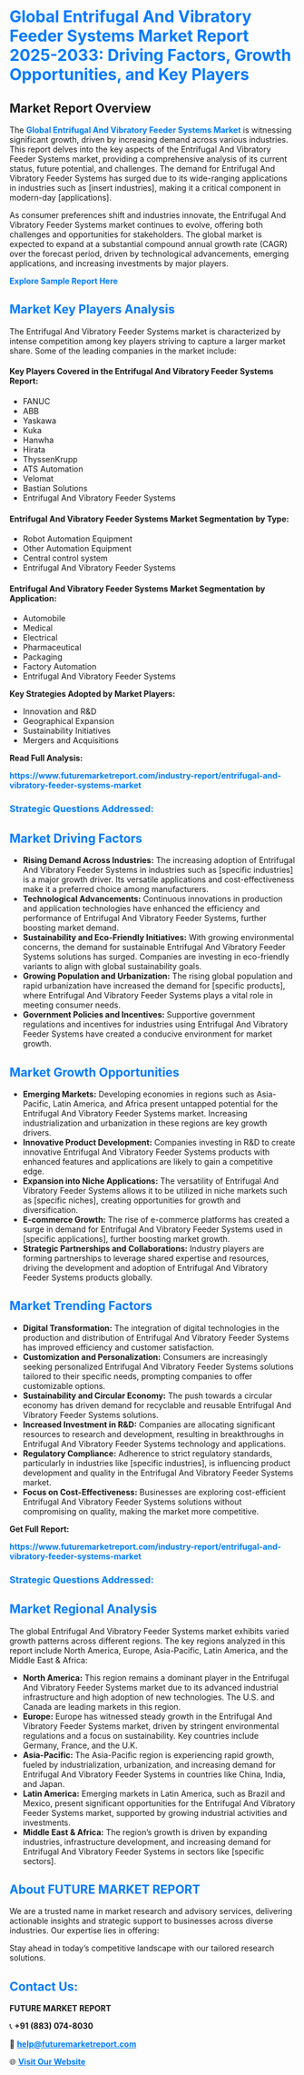 <h1 style="color: #007BFF;">Global Entrifugal And Vibratory Feeder Systems Market Report 2025-2033: Driving Factors, Growth Opportunities, and Key Players</h1>

<section id="overview">
<h2>Market Report Overview</h2>
<p>The <a href="https://www.futuremarketreport.com/industry-report/entrifugal-and-vibratory-feeder-systems-market" style="color: #007BFF; text-decoration: none;"><strong>Global Entrifugal And Vibratory Feeder Systems Market</strong></a> is witnessing significant growth, driven by increasing demand across various industries. This report delves into the key aspects of the Entrifugal And Vibratory Feeder Systems market, providing a comprehensive analysis of its current status, future potential, and challenges. The demand for Entrifugal And Vibratory Feeder Systems has surged due to its wide-ranging applications in industries such as [insert industries], making it a critical component in modern-day [applications].</p>
<p>As consumer preferences shift and industries innovate, the Entrifugal And Vibratory Feeder Systems market continues to evolve, offering both challenges and opportunities for stakeholders. The global market is expected to expand at a substantial compound annual growth rate (CAGR) over the forecast period, driven by technological advancements, emerging applications, and increasing investments by major players.</p>
</section>

<section id="overview">
<p><a href="https://www.futuremarketreport.com/request-sample/reportId=100741" style="color: #007BFF; text-decoration: none;"><strong>Explore Sample Report Here</strong></a></p>
</section>

<section id="key-players">
<h2 style="color: #007BFF;">Market Key Players Analysis</h2>
<p>The Entrifugal And Vibratory Feeder Systems market is characterized by intense competition among key players striving to capture a larger market share. Some of the leading companies in the market include:</p>
<h4>Key Players Covered in the Entrifugal And Vibratory Feeder Systems Report:</h4>
<ul><li>FANUC</li><li>ABB</li><li>Yaskawa</li><li>Kuka</li><li>Hanwha</li><li>Hirata</li><li>ThyssenKrupp</li><li>ATS Automation</li><li>Velomat</li><li>Bastian Solutions</li><li>Entrifugal And Vibratory Feeder Systems</li></ul>
<h4>Entrifugal And Vibratory Feeder Systems Market Segmentation by Type:</h4>
<ul><li>Robot Automation Equipment</li><li>Other Automation Equipment</li><li>Central control system</li><li>Entrifugal And Vibratory Feeder Systems</li></ul>

<h4>Entrifugal And Vibratory Feeder Systems Market Segmentation by Application:</h4>
<ul><li>Automobile</li><li>Medical</li><li>Electrical</li><li>Pharmaceutical</li><li>Packaging</li><li>Factory Automation</li><li>Entrifugal And Vibratory Feeder Systems</li></ul>
<p><strong>Key Strategies Adopted by Market Players:</strong></p>
<ul>
<li>Innovation and R&D</li>
<li>Geographical Expansion</li>
<li>Sustainability Initiatives</li>
<li>Mergers and Acquisitions</li>
</ul>
</section>

<section>
<p><strong>Read Full Analysis: </strong></p><a href="https://www.futuremarketreport.com/industry-report/entrifugal-and-vibratory-feeder-systems-market" style="color: #007BFF; text-decoration: none;"><strong>https://www.futuremarketreport.com/industry-report/entrifugal-and-vibratory-feeder-systems-market</strong></a>
<h3 style="color: #007BFF;">Strategic Questions Addressed:</h3>
</section>

<section id="driving-factors">
<h2 style="color: #007BFF;">Market Driving Factors</h2>
<ul>
<li><strong>Rising Demand Across Industries:</strong> The increasing adoption of Entrifugal And Vibratory Feeder Systems in industries such as [specific industries] is a major growth driver. Its versatile applications and cost-effectiveness make it a preferred choice among manufacturers.</li>
<li><strong>Technological Advancements:</strong> Continuous innovations in production and application technologies have enhanced the efficiency and performance of Entrifugal And Vibratory Feeder Systems, further boosting market demand.</li>
<li><strong>Sustainability and Eco-Friendly Initiatives:</strong> With growing environmental concerns, the demand for sustainable Entrifugal And Vibratory Feeder Systems solutions has surged. Companies are investing in eco-friendly variants to align with global sustainability goals.</li>
<li><strong>Growing Population and Urbanization:</strong> The rising global population and rapid urbanization have increased the demand for [specific products], where Entrifugal And Vibratory Feeder Systems plays a vital role in meeting consumer needs.</li>
<li><strong>Government Policies and Incentives:</strong> Supportive government regulations and incentives for industries using Entrifugal And Vibratory Feeder Systems have created a conducive environment for market growth.</li>
</ul>
</section>

<section id="growth-opportunities">
<h2 style="color: #007BFF;">Market Growth Opportunities</h2>
<ul>
<li><strong>Emerging Markets:</strong> Developing economies in regions such as Asia-Pacific, Latin America, and Africa present untapped potential for the Entrifugal And Vibratory Feeder Systems market. Increasing industrialization and urbanization in these regions are key growth drivers.</li>
<li><strong>Innovative Product Development:</strong> Companies investing in R&D to create innovative Entrifugal And Vibratory Feeder Systems products with enhanced features and applications are likely to gain a competitive edge.</li>
<li><strong>Expansion into Niche Applications:</strong> The versatility of Entrifugal And Vibratory Feeder Systems allows it to be utilized in niche markets such as [specific niches], creating opportunities for growth and diversification.</li>
<li><strong>E-commerce Growth:</strong> The rise of e-commerce platforms has created a surge in demand for Entrifugal And Vibratory Feeder Systems used in [specific applications], further boosting market growth.</li>
<li><strong>Strategic Partnerships and Collaborations:</strong> Industry players are forming partnerships to leverage shared expertise and resources, driving the development and adoption of Entrifugal And Vibratory Feeder Systems products globally.</li>
</ul>
</section>

<section id="trending-factors">
<h2 style="color: #007BFF;">Market Trending Factors</h2>
<ul>
<li><strong>Digital Transformation:</strong> The integration of digital technologies in the production and distribution of Entrifugal And Vibratory Feeder Systems has improved efficiency and customer satisfaction.</li>
<li><strong>Customization and Personalization:</strong> Consumers are increasingly seeking personalized Entrifugal And Vibratory Feeder Systems solutions tailored to their specific needs, prompting companies to offer customizable options.</li>
<li><strong>Sustainability and Circular Economy:</strong> The push towards a circular economy has driven demand for recyclable and reusable Entrifugal And Vibratory Feeder Systems solutions.</li>
<li><strong>Increased Investment in R&D:</strong> Companies are allocating significant resources to research and development, resulting in breakthroughs in Entrifugal And Vibratory Feeder Systems technology and applications.</li>
<li><strong>Regulatory Compliance:</strong> Adherence to strict regulatory standards, particularly in industries like [specific industries], is influencing product development and quality in the Entrifugal And Vibratory Feeder Systems market.</li>
<li><strong>Focus on Cost-Effectiveness:</strong> Businesses are exploring cost-efficient Entrifugal And Vibratory Feeder Systems solutions without compromising on quality, making the market more competitive.</li>
</ul>
</section>

<section>
<p><strong>Get Full Report: </strong></p><a href="https://www.futuremarketreport.com/industry-report/entrifugal-and-vibratory-feeder-systems-market" style="color: #007BFF; text-decoration: none;"><strong>https://www.futuremarketreport.com/industry-report/entrifugal-and-vibratory-feeder-systems-market</strong></a>
<h3 style="color: #007BFF;">Strategic Questions Addressed:</h3>
</section>


<section id="regional-analysis">
<h2 style="color: #007BFF;">Market Regional Analysis</h2>
<p>The global Entrifugal And Vibratory Feeder Systems market exhibits varied growth patterns across different regions. The key regions analyzed in this report include North America, Europe, Asia-Pacific, Latin America, and the Middle East & Africa:</p>
<ul>
<li><strong>North America:</strong> This region remains a dominant player in the Entrifugal And Vibratory Feeder Systems market due to its advanced industrial infrastructure and high adoption of new technologies. The U.S. and Canada are leading markets in this region.</li>
<li><strong>Europe:</strong> Europe has witnessed steady growth in the Entrifugal And Vibratory Feeder Systems market, driven by stringent environmental regulations and a focus on sustainability. Key countries include Germany, France, and the U.K.</li>
<li><strong>Asia-Pacific:</strong> The Asia-Pacific region is experiencing rapid growth, fueled by industrialization, urbanization, and increasing demand for Entrifugal And Vibratory Feeder Systems in countries like China, India, and Japan.</li>
<li><strong>Latin America:</strong> Emerging markets in Latin America, such as Brazil and Mexico, present significant opportunities for the Entrifugal And Vibratory Feeder Systems market, supported by growing industrial activities and investments.</li>
<li><strong>Middle East & Africa:</strong> The region’s growth is driven by expanding industries, infrastructure development, and increasing demand for Entrifugal And Vibratory Feeder Systems in sectors like [specific sectors].</li>
</ul>
</section>

<footer>
<h2 style="color: #007BFF;">About FUTURE MARKET REPORT</h2>
<p>We are a trusted name in market research and advisory services, delivering actionable insights and strategic support to businesses across diverse industries. Our expertise lies in offering:</p>

<p>Stay ahead in today’s competitive landscape with our tailored research solutions.</p>

<h2 style="color: #007BFF;">Contact Us:</h2>
<p><strong>FUTURE MARKET REPORT</strong></p>
<p>📞 <strong>+91 (883) 074-8030</strong></p>
<p>📧 <strong><a href="mailto:help@futuremarketreport.com" style="color: #007BFF;">help@futuremarketreport.com</a></strong></p>
<p>🌐 <strong><a href="https://www.futuremarketreport.com/" style="color: #007BFF;">Visit Our Website</a></strong></p>
</footer>